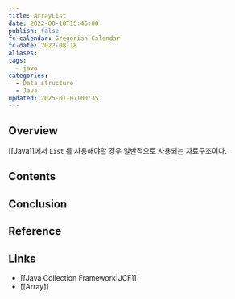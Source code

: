```yaml
---
title: ArrayList
date: 2022-08-18T15:46:00
publish: false
fc-calendar: Gregorian Calendar
fc-date: 2022-08-18
aliases: 
tags:
  - java
categories:
  - Data structure
  - Java
updated: 2025-01-07T00:35
---
```


## Overview

[[Java]]에서 `List` 를 사용해야할 경우 일반적으로 사용되는 자료구조이다.

## Contents

## Conclusion

## Reference

## Links

- [[Java Collection Framework|JCF]]
- [[Array]]

